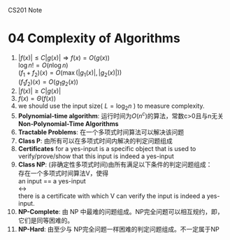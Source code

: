 CS201 Note
# 04 Complexity of Algorithms
1. $|f(x)|\leq C|g(x)|\Rightarrow f(x)=O(g(x))$  
$\log n!=O(n\log n)$  
$(f_1+f_2)(x)=O(\max(|g_1(x)|,|g_2(x)|))$  
$(f_1f_2)(x)=O(g_1g_2(x))$  
2. $|f(x)|\geq C|g(x)|$
3. $f(x)=\Theta(f(x))$
4.  we should use the input size( $L=\log_2 n$ ) to measure complexity.  
5. **Polynomial-time algorithm**: 运行时间为$O(n^c)$的算法，常数c>0且与n无关  
   **Non-Polynomial-Time Algorithms**
6. **Tractable Problems**: 在一个多项式时间算法可以解决该问题  
7. **Class P**: 由所有可以在多项式时间内解决的判定问题组成  
8. **Certificates** for a yes-input is a specific object that is used to verify/prove/show that this input is indeed a yes-input
9. **Class NP**: (非确定性多项式时间)由所有满足以下条件的判定问题组成：  
存在一个多项式时间算法V，使得  
an input == a yes-input  
$\leftrightarrow$   
there is a certificate
   with which V can verify the input is indeed a yes-input.
10. **NP-Complete**: 由 NP 中最难的问题组成。NP完全问题可以相互规约，即，它们是同等困难的。
11. **NP-Hard**: 由至少与 NP完全问题一样困难的判定问题组成。不一定属于NP
     
